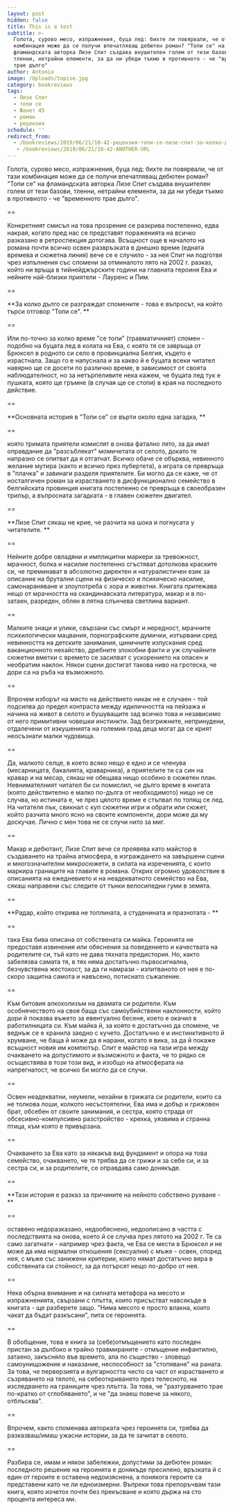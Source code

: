 ```yaml
---
layout: post
hidden: false
title: This is a test
subtitle: >-
  Голота, сурово месо, изпражнения, буца лед: бихте ли повярвали, че от тази
  комбинация може да се получи впечатляващ дебютен роман? "Топи се" на
  фламандската авторка Лизе Спит създава внушителен голем от тези базови,
  тленни, нетрайни елементи, за да ни убеди тъкмо в противното - че "временното
  трае дълго"
author: Antonia
image: /Uploads/topise.jpg
category: bookreviews
tags:
  - Лизе Спит
  - топи се
  - Жанет 45
  - роман
  - рецензия
schedule: ''
redirect_from:
  - /bookreviews/2019/06/21/10-42-рецензия-топи-се-лизе-спит-за-колко-дълго-се-стопяват-спомените
   - /bookreviews/2019/06/21/10-42-ANOTHER-URL
---
```

Голота, сурово месо, изпражнения, буца лед: бихте ли повярвали, че от тази комбинация може да се получи впечатляващ дебютен роман? "Топи се" на фламандската авторка Лизе Спит създава внушителен голем от тези базови, тленни, нетрайни елементи, за да ни убеди тъкмо в противното - че "временното трае дълго". 

\==

Конкретният смисъл на това прозрение се разкрива постепенно, едва накрая, когато пред нас се представят пораженията на всичко разказано в ретроспекция дотогава. Всъщност още в началото на романа почти всичко освен развръзката в днешно време (едната времева и сюжетна линия) вече се е случило - за нея Спит ни подготвя чрез изпълнения със спомени за отминалото лято на 2002 г. разказ, който ни връща в тийнейджърските години на главната героиня Ева и нейните най-близки приятели - Лауренс и Пим. 

\==

**За колко дълго се разграждат спомените - това е въпросът, на който търси отговор "Топи се". **

\==

Или по-точно за колко време "се топи" (травматичният) спомен - подобно на буцата лед в колата на Ева, с която тя се завръща от Брюксел в родното си село в провинциална Белгия, където е израстнала. Защо го е напуснала и за какво й е буцата всеки читател навярно ще се досети по различно време, в зависимост от своята наблюдателност, но за нетърпеливите нека кажем, че буцата лед тук е пушката, която ще гръмне (в случая ще се стопи) в края на последното действие. 

\==

**Основната история в "Топи се" се върти около една загадка, **

\==

която тримата приятели измислят в онова фатално лято, за да имат оправдание да "разсъблекат" момичетата от селото, докато те напразно се опитват да я отгатнат. Всичко обаче се обърква, невинното желание мутира (както и всичко през пубертета), а играта се превръща в "плачка" и завинаги разделя приятелите. Би могло да се каже, че от носталгичен роман за израстването в дисфункционално семейство в белгийската провинция книгата постепенно се превръща в своеобразен трилър, а въпросната загадката - в главен сюжетен двигател.

\==

**Лизе Спит сякаш не крие, че разчита на шока и погнусата у читателите. **

\==

Нейните добре овладяни и имплицитни маркери за тревожност, мрачност, болка и насилие постепенно сгъстяват дотолкова краските си, че преминават в абсолютно директен и натуралистичен език за описание на брутални сцени на физическо и психическо насилие, самонараняване и злоупотреба с хора и животни. Книгата притежава нещо от мрачността на скандинавската литература, макар и в по-затаен, разреден, облян в лятна слънчева светлина вариант. 

\==

Малките знаци и улики, свързани със смърт и нередност, мрачните психилогически мацвания, порнографските думички, изтървани сред невинността на детските занимания, циничните изпускания сред ваканционното нехайство, дребните злокобни факти и уж случайните сюжетни вметки с времето се засилват с ускорението на опасен и необратим наклон. Някои сцени достигат такова ниво на гротеска, че дори са на ръба на възможното.

\==

Впрочем изборът на място на действието никак не е случаен - той подсилва до предел контраста между идиличността на пейзажа и начина на живот в селото и бушуващите зад всичко това и независимо от него примитивни човешки инстинкти. Зад безгрижните, непринудени, отдалечени от изкушенията на големия град деца могат да се крият неосъзнати малки чудовища. 

\==

Да, малкото селце, в което всяко нещо е едно и се членува (месарницата, бакалията, краварника), а приятелите ти са син на кравар и на месар, сякаш не обещава нищо особено в сюжетен план. Невнимателният читател би си помислил, че дълго време в книгата (която действително е малко по-дълга от необходимото) нищо не се случва, но истината е, че през цялото време е стъпвал по топящ се лед. На читателя пък, свикнал с куп сюжетни игри и обрати или сюжет, който разчита много ясно на своите компоненти, дори може да му доскучае. Лично с мен това не се случи нито за миг. 

\==

Макар и дебютант, Лизе Спит вече се проявява като майстор в създаването на трайна атмосфера, в изграждането на завършени сцени и многозначителни микросюжети, в силата на изреченията, с които маркира границите на главите в романа. Открих огромно удоволствие в описанията на ежедневието и на неадекватното семейство на Ева, сякаш направени със следите от тънки велосипедни гуми в земята. 

\==

**Радар, който открива не топлината, а студенината и празнотата - **

\==

така Ева бива описана от собствената си майка. Героинята не предоставя извинения или обяснения за поведението и качествата на родителите си, тъй като не дава тяхната предистория. Но, както забелязва самата тя, в тях няма достатъчно първосигнална, безчувствена жестокост, за да ги намрази - изпитваното от нея е по-скоро защитна самота и навъсено, потиснато съжаление. 

\==

Към битовия алкохолизъм на двамата си родители. Към особнячеството на своя баща със самоубийствени наклонности, който дори й показва въжето за евентуално бесене, което е окачил в работилницата си. Към майка й, за която е достатъчно да спомене, че веднъж се е хранила заедно с кучето. Достатъчно е и инстинктивното й хрумване, че баща й може да я нарани, когато я вика, за да й покаже всъщност новия им компютър. Спит е майстор на тази игра между очакването на допустимото и възможното и факта, че то рядко се осъществява в този този вид, и изобщо на атмосферата на напрегнатост, че всичко би могло да се случи.

\==

Освен неадекватни, неумели, нехайни в грижата си родители, които са не толкова лоши, колкото несъстоятелни, Ева има и добър и грижовен брат, обсебен от своите занимания, и сестра, която страда от обсесивно-компулсивно разстройство - крехка, уязвима и странна птица, към която е привързана.

\==

Очакването за Ева като за някакъв вид фундамент и опора на това семейство, очакването, че тя трябва да се грижи и за себе си, и за сестра си, и за родителите, се оправдава само донякъде. 

\==

**Тази история е разказ за причините на нейното собствено рухване - **

\==

оставено недоразказано, недообяснено, недоописано в частта с последствията на онова, което й се случва през лятото на 2002 г. Те са само загатнати - например чрез факта, че Ева се мести в Брюксел и не може да има нормални отношения (сексуални) с мъже - освен, според нея, с мъже със занижени критерии, които нямат достатъчно вяра в собствената си стойност, за да потърсят нещо по-добро от нея.

\==

Нека обърна внимание и на силната метафора на месото и изпражненията, свързани с плътта, които присъстват навсякъде в книгата - ще разберете защо. "Нима месото е просто влакна, които чакат да бъдат разкъсани", пита се героинята. 

\==

В обобщение, това е книга за (себе)отмъщението като последен пристан за дълбоко и трайно травмираните - отмъщение инфантилно, затаено, закъсняло във времето, ала по същество - зловещо самоунищожение и наказание, неспособност за "стопяване" на раната. За това, че перверзията и вулгарността често са част от израстването и съзряването на тялото, на себеоткриването през телесното, на изследването на границите чрез плътта. За това, че "разтурването трае по-кратко от сглобяването", и че "да знаеш повече за някого, отблъсква".

\==

Впрочем, както споменава авторката чрез героинята си, трябва да разказваш/имаш ужасни истории, за да те зачитат в селото.

\==

Разбира се, имам и някои забележки, допустими за дебютен роман: последното решение на героинята е донякъде пресилено, връзката й с един от героите е оставена недоизяснена, а понякога героите са представени като че ли едноизмерни. Въпреки това препоръчвам тази книга, която изчетох почти без прекъсване и която държа на сто процента интереса ми.
